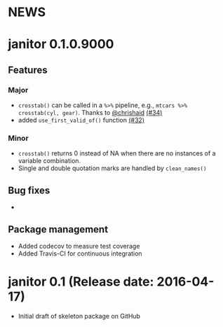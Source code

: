 NEWS
====


# janitor 0.1.0.9000

## Features

### Major
* `crosstab()` can be called in a `%>%` pipeline, e.g., `mtcars %>% crosstab(cyl, gear)`.  Thanks to [@chrishaid](https://github.com/chrishaid) [(#34)](https://github.com/sfirke/janitor/pull/34)
* added `use_first_valid_of()` function [(#32)](https://github.com/sfirke/janitor/issues/32)

### Minor

* `crosstab()` returns 0 instead of NA when there are no instances of a variable combination.
* Single and double quotation marks are handled by `clean_names()`

## Bug fixes

*

## Package management

* Added codecov to measure test coverage
* Added Travis-CI for continuous integration

# janitor 0.1 (Release date: 2016-04-17)

* Initial draft of skeleton package on GitHub
